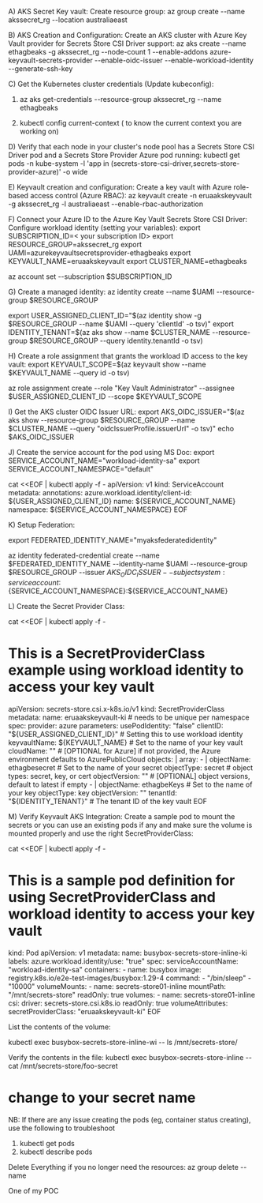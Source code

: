 A)	AKS Secret Key vault:
Create resource group:
az group create --name akssecret_rg --location australiaeast

B)	AKS Creation and Configuration:
Create an AKS cluster with Azure Key Vault provider for Secrets Store CSI Driver support:
az aks create --name ethagbeaks -g akssecret_rg --node-count 1 --enable-addons azure-keyvault-secrets-provider --enable-oidc-issuer --enable-workload-identity --generate-ssh-key 

C)	Get the Kubernetes cluster credentials (Update kubeconfig):

1.	az aks get-credentials --resource-group akssecret_rg --name ethagbeaks

2.	kubectl config current-context           ( to know the current context you are working on)


D)	Verify that each node in your cluster's node pool has a Secrets Store CSI Driver pod and a Secrets Store Provider Azure pod running:
kubectl get pods -n kube-system -l 'app in (secrets-store-csi-driver,secrets-store-provider-azure)' -o wide

E)	Keyvault creation and configuration:
Create a key vault with Azure role-based access control (Azure RBAC):
az keyvault create -n eruaakskeyvault -g akssecret_rg -l australiaeast --enable-rbac-authorization

F)	Connect your Azure ID to the Azure Key Vault Secrets Store CSI Driver:
Configure workload identity (setting your variables):
export SUBSCRIPTION_ID=< your subscription ID>
export RESOURCE_GROUP=akssecret_rg
export UAMI=azurekeyvaultsecretsprovider-ethagbeaks
export KEYVAULT_NAME=eruaakskeyvault
export CLUSTER_NAME=ethagbeaks

az account set --subscription $SUBSCRIPTION_ID

G)	Create a managed identity:
az identity create --name $UAMI --resource-group $RESOURCE_GROUP

export USER_ASSIGNED_CLIENT_ID="$(az identity show -g $RESOURCE_GROUP --name $UAMI --query 'clientId' -o tsv)"
export IDENTITY_TENANT=$(az aks show --name $CLUSTER_NAME --resource-group $RESOURCE_GROUP --query identity.tenantId -o tsv)

H)	Create a role assignment that grants the workload ID access to the key vault:
export KEYVAULT_SCOPE=$(az keyvault show --name $KEYVAULT_NAME --query id -o tsv)

az role assignment create --role "Key Vault Administrator" --assignee $USER_ASSIGNED_CLIENT_ID --scope $KEYVAULT_SCOPE

I)	Get the AKS cluster OIDC Issuer URL:
export AKS_OIDC_ISSUER="$(az aks show --resource-group $RESOURCE_GROUP --name $CLUSTER_NAME --query "oidcIssuerProfile.issuerUrl" -o tsv)"
echo $AKS_OIDC_ISSUER

J)	Create the service account for the pod using MS Doc:
export SERVICE_ACCOUNT_NAME="workload-identity-sa"
export SERVICE_ACCOUNT_NAMESPACE="default"

cat <<EOF | kubectl apply -f -
apiVersion: v1
kind: ServiceAccount
metadata:
  annotations:
    azure.workload.identity/client-id: ${USER_ASSIGNED_CLIENT_ID}
  name: ${SERVICE_ACCOUNT_NAME}
  namespace: ${SERVICE_ACCOUNT_NAMESPACE}
EOF

K)	Setup Federation:

export FEDERATED_IDENTITY_NAME="myaksfederatedidentity" 

az identity federated-credential create --name $FEDERATED_IDENTITY_NAME --identity-name $UAMI --resource-group $RESOURCE_GROUP --issuer ${AKS_OIDC_ISSUER} --subject system:serviceaccount:${SERVICE_ACCOUNT_NAMESPACE}:${SERVICE_ACCOUNT_NAME}


L)	Create the Secret Provider Class:

cat <<EOF | kubectl apply -f -
# This is a SecretProviderClass example using workload identity to access your key vault
apiVersion: secrets-store.csi.x-k8s.io/v1
kind: SecretProviderClass
metadata:
  name: eruaakskeyvault-ki           # needs to be unique per namespace
spec:
  provider: azure
  parameters:
    usePodIdentity: "false"
    clientID: "${USER_ASSIGNED_CLIENT_ID}" # Setting this to use workload identity
    keyvaultName: ${KEYVAULT_NAME}       # Set to the name of your key vault
    cloudName: ""                         # [OPTIONAL for Azure] if not provided, the Azure environment defaults to AzurePublicCloud
    objects:  |
      array:
        - |
          objectName: ethagbesecret             # Set to the name of your secret
          objectType: secret              # object types: secret, key, or cert
          objectVersion: ""               # [OPTIONAL] object versions, default to latest if empty
        - |
          objectName: ethagbeKeys                # Set to the name of your key
          objectType: key
          objectVersion: ""
    tenantId: "${IDENTITY_TENANT}"        # The tenant ID of the key vault
EOF


M)	Verify Keyvault AKS Integration:
Create a sample pod to mount the secrets or you can use an existing pods if any and make sure the volume is mounted properly and use the right SecretProviderClass:

cat <<EOF | kubectl apply -f -
# This is a sample pod definition for using SecretProviderClass and workload identity to access your key vault
kind: Pod
apiVersion: v1
metadata:
  name: busybox-secrets-store-inline-ki
  labels:
    azure.workload.identity/use: "true"
spec:
  serviceAccountName: "workload-identity-sa"
  containers:
    - name: busybox
      image: registry.k8s.io/e2e-test-images/busybox:1.29-4
      command:
        - "/bin/sleep"
        - "10000"
      volumeMounts:
      - name: secrets-store01-inline
        mountPath: "/mnt/secrets-store"
        readOnly: true
  volumes:
    - name: secrets-store01-inline
      csi:
        driver: secrets-store.csi.k8s.io
        readOnly: true
        volumeAttributes:
          secretProviderClass: "eruaakskeyvault-ki"
EOF


List the contents of the volume:

kubectl exec busybox-secrets-store-inline-wi -- ls /mnt/secrets-store/

Verify the contents in the file:
kubectl exec busybox-secrets-store-inline -- cat /mnt/secrets-store/foo-secret
# change <foo-secret> to your secret name


NB:
If there are any issue creating the pods (eg, container status creating), use the following to troubleshoot
1.	kubectl get pods
2.	kubectl describe pods <pod name>



Delete Everything if you no longer need the resources:
az group delete --name <your resource group name>


One of my POC